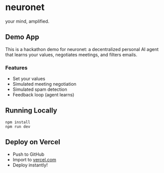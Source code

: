 # neuronet

your mind, amplified.

## Demo App

This is a hackathon demo for neuronet: a decentralized personal AI agent that learns your values, negotiates meetings, and filters emails.

### Features
- Set your values
- Simulated meeting negotiation
- Simulated spam detection
- Feedback loop (agent learns)

## Running Locally

```
npm install
npm run dev
```

## Deploy on Vercel
- Push to GitHub
- Import to [vercel.com](https://vercel.com/)
- Deploy instantly!
